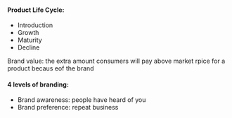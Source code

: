 #### Product Life Cycle:
 - Introduction
 - Growth
 - Maturity
 - Decline

Brand value: the extra amount consumers will pay above market rpice for a product becaus eof the brand

#### 4 levels of branding: 
 - Brand awareness: people have heard of you
 - Brand preference: repeat business
<!--stackedit_data:
eyJoaXN0b3J5IjpbMjY0MjAzNjU0LC02Nzk1MzMzNTVdfQ==
-->